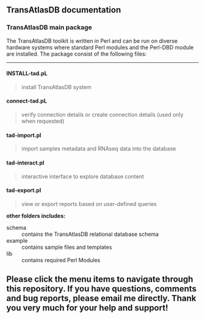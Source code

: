 ## TransAtlasDB documentation

### TransAtlasDB main package

The TransAtlasDB toolkit is written in Perl and can be run on diverse hardware systems where standard Perl modules and the Perl-DBD module are installed. The package consist of the following files:

* * *


#### [](#header-4)INSTALL-tad.pL

> install TransAtlasDB system

#### [](#header-4)connect-tad.pL

> verify connection details or create connection details (used only when requested)

#### [](#header-4)tad-import.pl

> import samples metadata and RNAseq data into the database

#### [](#header-4)tad-interact.pl

> interactive interface to explore database content

#### [](#header-4)tad-export.pl

> view or export reports based on user-defined queries

**other folders includes:**
<dl>
<dt>schema</dt>
<dd>contains the TransAtlasDB relational database schema</dd>
<dt>example</dt>
<dd>contains sample files and templates</dd>
<dt>lib</dt>
<dd>contains required Perl Modules</dd>
</dl>

Please click the menu items to navigate through this repository. If you have questions, comments and bug reports, please email me directly. Thank you very much for your help and support!
---
